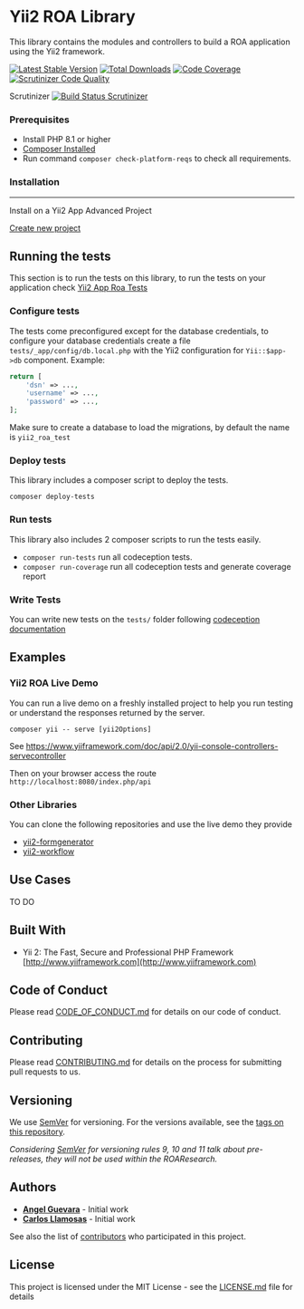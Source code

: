 Yii2 ROA Library
=======================

This library contains the modules and controllers to build a ROA application
using the Yii2 framework.

[![Latest Stable Version](https://poser.pugx.org/roaresearch/yii2-roa/v/stable)](https://packagist.org/packages/roaresearch/yii2-roa)
[![Total Downloads](https://poser.pugx.org/roaresearch/yii2-roa/downloads)](https://packagist.org/packages/roaresearch/yii2-roa)
[![Code Coverage](https://scrutinizer-ci.com/g/roaresearch/yii2-roa/badges/coverage.png?b=master)](https://scrutinizer-ci.com/g/roaresearch/yii2-roa/?branch=master)
[![Scrutinizer Code Quality](https://scrutinizer-ci.com/g/roaresearch/yii2-roa/badges/quality-score.png?b=master)](https://scrutinizer-ci.com/g/roaresearch/yii2-roa/?branch=master)

Scrutinizer [![Build Status Scrutinizer](https://scrutinizer-ci.com/g/roaresearch/yii2-roa/badges/build.png?b=master&style=flat)](https://scrutinizer-ci.com/g/roaresearch/yii2-roa/build-status/master)

### Prerequisites

- Install PHP 8.1 or higher
- [Composer Installed](https://getcomposer.org/doc/00-intro.md)
- Run command `composer check-platform-reqs` to check all requirements.

### Installation
----------------

Install on a Yii2 App Advanced Project

[Create new project](https://github.com/ROAResearch/yii2-app-roa/blob/master/docs/guide/start-installation.md)

## Running the tests

This section is to run the tests on this library, to run the tests on your
application check [Yii2 App Roa Tests](https://github.com/ROAResearch/yii2-app-roa/blob/master/docs/guide/start-testing.md)

### Configure tests

The tests come preconfigured except for the database credentials, to configure
your database credentials create a file `tests/_app/config/db.local.php` with
the Yii2 configuration for `Yii::$app->db` component. Example:

```php
return [
    'dsn' => ..., 
    'username' => ..., 
    'password' => ..., 
];
```

Make sure to create a database to load the migrations, by default the name is
`yii2_roa_test`

### Deploy tests

This library includes a composer script to deploy the tests.

`composer deploy-tests`

### Run tests

This library also includes 2 composer scripts to run the tests easily.

- `composer run-tests` run all codeception tests.
- `composer run-coverage` run all codeception tests and generate coverage report

### Write Tests

You can write new tests on the `tests/` folder following
[codeception documentation](https://codeception.com/docs/)

## Examples

### Yii2 ROA Live Demo

You can run a live demo on a freshly installed project to help you run testing
or understand the responses returned by the server.

`composer yii -- serve [yii2Options]`

See https://www.yiiframework.com/doc/api/2.0/yii-console-controllers-servecontroller

Then on your browser access the route `http://localhost:8080/index.php/api`

### Other Libraries

You can clone the following repositories and use the live demo they provide

- [yii2-formgenerator](https://github.com/ROAResearch/yii2-formgenerator)
- [yii2-workflow](https://github.com/ROAResearch/yii2-workflow)

## Use Cases

TO DO

## Built With

* Yii 2: The Fast, Secure and Professional PHP Framework [http://www.yiiframework.com](http://www.yiiframework.com)

## Code of Conduct

Please read [CODE_OF_CONDUCT.md](https://github.com/ROAResearch/yii2-roa/blob/master/CODE_OF_CONDUCT.md) for details on our code of conduct.

## Contributing

Please read [CONTRIBUTING.md](https://github.com/ROAResearch/yii2-roa/blob/master/CONTRIBUTING.md) for details on the process for submitting pull requests to us.

## Versioning

We use [SemVer](http://semver.org/) for versioning. For the versions available, see the [tags on this repository](https://github.com/ROAResearch/yii2-roa/tags).

_Considering [SemVer](http://semver.org/) for versioning rules 9, 10 and 11 talk about pre-releases, they will not be used within the ROAResearch._

## Authors

* [**Angel Guevara**](https://github.com/Faryshta) - Initial work
* [**Carlos Llamosas**](https://github.com/neverabe) - Initial work

See also the list of [contributors](https://github.com/ROAResearch/yii2-roa/graphs/contributors) who participated in this project.

## License

This project is licensed under the MIT License - see the [LICENSE.md](LICENSE.md) file for details

